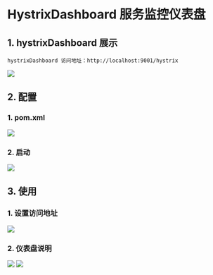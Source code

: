 # HystrixDashboard 服务监控仪表盘

## 1. hystrixDashboard 展示
	hystrixDashboard 访问地址：http://localhost:9001/hystrix
	
![](http://ww1.sinaimg.cn/large/005PjuVtgy1fquxgrart9j31hc0r20uv.jpg)

## 2. 配置

### 1. pom.xml
![](http://ww1.sinaimg.cn/large/005PjuVtgy1fquxiadw45j30k005f0sq.jpg)

### 2. 启动
![](http://ww1.sinaimg.cn/large/005PjuVtgy1fquxiosq14j30pu094mx9.jpg)

## 3. 使用

### 1. 设置访问地址
![](http://ww1.sinaimg.cn/large/005PjuVtgy1fquyycy8lxj30p7072t8t.jpg)

### 2. 仪表盘说明
![](http://ww1.sinaimg.cn/large/005PjuVtgy1fquyznq6bdj319a0i9h21.jpg)
![](http://ww1.sinaimg.cn/large/005PjuVtgy1fquz0972ibj319x067wkp.jpg)